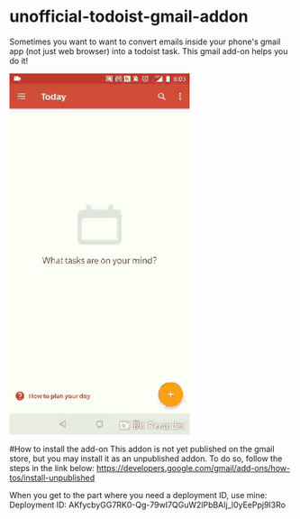 # unofficial-todoist-gmail-addon
Sometimes you want to want to convert emails inside your phone's gmail app (not just web browser) into a todoist task. 
This gmail add-on helps you do it!

![](gmail-todoist-addon-demo.gif)

#How to install the add-on
This addon is not yet published on the gmail store, but you may install it as an unpublished addon. To do so, follow the steps in the link below:
https://developers.google.com/gmail/add-ons/how-tos/install-unpublished

When you get to the part where you need a deployment ID, use mine:
Deployment ID: AKfycbyGG7RK0-Qg-79wI7QGuW2lPbBAIj_l0yEePpj9I3Ro
